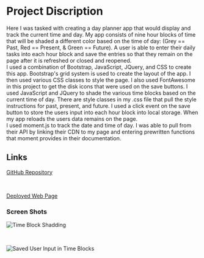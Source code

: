 # Project Discription

Here I was tasked with creating a day planner app that would display and track the current time and day.  My app consists of nine hour blocks of time that will be shaded a different color based on the time of day: (Grey == Past, Red == Present, & Green == Future).  A user is able to enter their daily tasks into each hour block and save the entries so that they remain on the page after it is refreshed or closed and reopened.  
I used a combination of Bootstrap, JavaScript, JQuery, and CSS to create this app.  Bootstrap's grid system is used to create the layout of the app.  I then used various CSS classes to style the page.  I also used FontAwesome in this project to get the disk icons that were used on the save buttons.  I used JavaScript and JQuery to shade the various time blocks based on the current time of day.  There are style classes in my .css file that pull the style instructions for past, present, and future.  I used a click event on the save button to store the users input into each hour block into local storage.  When my app reloads the users data remains on the page.  
I used moment.js to track the date and time of day.  I was able to pull from their API by linking their CDN to my page and entering prewritten functions that moment provides in their documentation.
    


## Links

[GitHub Repository](https://github.com/Tarbo13/Day-Planner)

<br>

[Deployed Web Page](https://tarbo13.github.io/Day-Planner/)

### Screen Shots

![Time Block Shadding](https://user-images.githubusercontent.com/68627417/95254126-478fce00-07d4-11eb-8777-af95044fc097.png)

<br>

![Saved User Input in Time Blocks](https://user-images.githubusercontent.com/68627417/95275407-41621780-07fd-11eb-9306-6e6d4e99db06.png)


